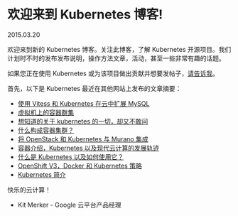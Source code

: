 # 欢迎来到 Kubernetes 博客!

2015.03.20



欢迎来到新的 Kubernetes 博客。关注此博客，了解 Kubernetes 开源项目。我们计划时不时的发布发布说明，操作方法文章，活动，甚至一些非常有趣的话题。

如果您正在使用 Kubernetes 或为该项目做出贡献并想要发帖子，[请告诉我](mailto:kitm@google.com)。

首先，以下是 Kubernetes 最近在其他网站上发布的文章摘要：

-   [使用 Vitess 和 Kubernetes 在云中扩展 MySQL](http://googlecloudplatform.blogspot.com/2015/03/scaling-MySQL-in-the-cloud-with-Vitess-and-Kubernetes.html)
-   [虚拟机上的容器群集](http://googlecloudplatform.blogspot.com/2015/02/container-clusters-on-vms.html)
-   [想知道的关于 kubernetes 的一切，却又不敢问](http://googlecloudplatform.blogspot.com/2015/01/everything-you-wanted-to-know-about-Kubernetes-but-were-afraid-to-ask.html)
-   [什么构成容器集群？](http://googlecloudplatform.blogspot.com/2015/01/what-makes-a-container-cluster.html)
-   [将 OpenStack 和 Kubernetes 与 Murano 集成](https://www.mirantis.com/blog/integrating-openstack-and-kubernetes-with-murano/)
-   [容器介绍，Kubernetes 以及现代云计算的发展轨迹](http://googlecloudplatform.blogspot.com/2015/01/in-coming-weeks-we-will-be-publishing.html)
-   [什么是 Kubernetes 以及如何使用它？](http://www.centurylinklabs.com/what-is-kubernetes-and-how-to-use-it/)
-   [OpenShift V3，Docker 和 Kubernetes 策略](https://blog.openshift.com/v3-docker-kubernetes-interview/)
-   [Kubernetes 简介](https://www.digitalocean.com/community/tutorials/an-introduction-to-kubernetes)

快乐的云计算！

-   Kit Merker - Google 云平台产品经理